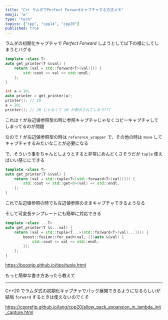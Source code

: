 ```yaml
---
title: "C++ ラムダでPerfect Forwardキャプチャする方法メモ"
emoji: "♻️"
type: "tech"
topics: ["cpp", "cpp14", "cpp20"]
published: true
---
```


ラムダの初期化キャプチャで *Perfect Forward* しようとして以下の様にしてしまうとバグる

```cpp
template <class T>
auto get_printer(T &&val) {
    return [val = std::forward<T>(val)]() {
        std::cout << val << std::endl;
    };
}
```

```cpp
int a = 10;
auto printer = get_printer(a);
printer(); // 10
a = 20;
printer(); // 20 じゃなくて 10 が表示されてしまう???
```

これは `T` が左辺値参照型の時に参照キャプチャじゃなくコピーキャプチャしてしまってるのが問題

なので `T` が左辺値参照型の時は `reference_wrapper` で、その他の時は `move` してキャプチャするみたいなことが必要になる

で、そういう事をちゃんとしようとすると非常にめんどくさそうだが `tuple` 使えばいい感じにできる

```cpp
template <class T>
auto get_printer(T &&val) {
    return [val = std::tuple<T>(std::forward<T>(val))]() {
        std::cout << std::get<0>(val) << std::endl;
    };
}
```

これで左辺値参照の時でも左辺値参照のままキャプチャできるようなる

そして可変長テンプレートにも簡単に対応できる

```cpp
template <class ...T>
auto get_printer(T &&...val) {
    return [val = std::tuple<T...>(std::forward<T>(val)...)]() {
        boost::fusion::for_each(val, [](auto &&val) {
            std::cout << val << std::endl;
        });
    };
}
```

https://boostjp.github.io/tips/tuple.html

もっと簡単な書き方あったら教えて

---

C++20 でラムダ式の初期化キャプチャでパック展開できるようになるらしいが結局 `forward` するときは使えないのでくそ

https://cpprefjp.github.io/lang/cpp20/allow_pack_expansion_in_lambda_init_capture.html
